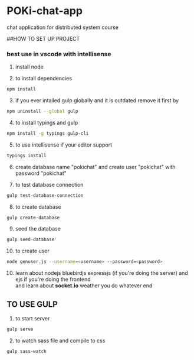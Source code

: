 # POKi-chat-app
chat application for distributed system course

##HOW TO SET UP PROJECT
### best use in vscode with intellisense

1. install node

2. to install dependencies
```bash
npm install
 ```

3. if you ever intalled gulp globally and it is outdated remove it first by
```bash
npm uninstall --global gulp
```  

4. to install typings and gulp
```bash
npm install -g typings gulp-cli
 ```

5. to use intellisense if your editor support
```bash
typings install
 ``` 

6. create database name "pokichat" and create user "pokichat" with password "pokichat"

7. to test database connection
```bash
gulp test-database-connection 
```

8. to create database
```bash
gulp create-database
```

9. seed the database
```bash
gulp seed-database
```

10. to create user
```bash
node genuser.js --username=<username> --password=<password>
```

10. learn about nodejs bluebirdjs expressjs (if you're doing the server) and ejs if you're doing the frontend
   <br> and learn about **socket.io** weather you do whatever end 

## TO USE GULP

1. to start server
```bash
gulp serve
``` 

2. to watch sass file and compile to css
```bash
gulp sass-watch
```